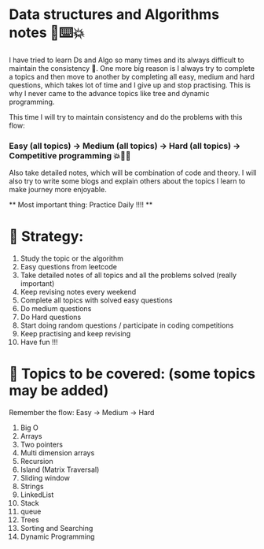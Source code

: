 # Data structures and Algorithms notes 📓⌨️💥
I have tried to learn Ds and Algo so many times and its always difficult to maintain the consistency 🥲. One more big reason is I always try to complete a topics and then move to another by completing all easy, medium and hard questions, which takes lot of time and I give up and stop practising. This is why I never came to the advance topics like tree and dynamic programming.

This time I will try to maintain consistency and do the problems with this flow:
### Easy (all topics) -> Medium (all topics) -> Hard (all topics) -> Competitive programming 💥🧑‍💻

Also take detailed notes, which will be combination of code and theory. I will also try to write some blogs and explain others about the topics I learn to make journey more enjoyable.

** Most important thing: Practice Daily !!!! **

# 💪 Strategy: 
1. Study the topic or the algorithm
2. Easy questions from leetcode
3. Take detailed notes of all topics and all the problems solved (really important)
4. Keep revising notes every weekend
5. Complete all topics with solved easy questions
6. Do medium questions
7. Do Hard questions
8. Start doing random questions / participate in coding competitions
9. Keep practising and keep revising
10. Have fun !!!

# 📔 Topics to be covered: (some topics may be added)
Remember the flow: Easy -> Medium -> Hard
1. Big O
2. Arrays
3. Two pointers
4. Multi dimension arrays
5. Recursion
6. Island (Matrix Traversal)
7. Sliding window
8. Strings
9. LinkedList
10. Stack
11. queue
12. Trees
13. Sorting and Searching
14. Dynamic Programming
